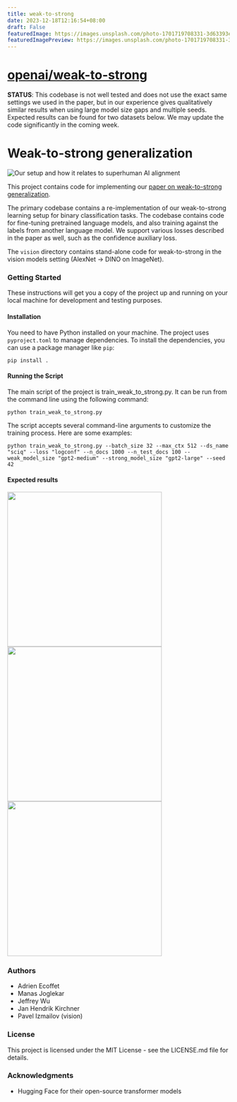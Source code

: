 ```yaml
---
title: weak-to-strong
date: 2023-12-18T12:16:54+08:00
draft: False
featuredImage: https://images.unsplash.com/photo-1701719708331-3d63393e4819?ixid=M3w0NjAwMjJ8MHwxfHJhbmRvbXx8fHx8fHx8fDE3MDI4NzI5OTl8&ixlib=rb-4.0.3
featuredImagePreview: https://images.unsplash.com/photo-1701719708331-3d63393e4819?ixid=M3w0NjAwMjJ8MHwxfHJhbmRvbXx8fHx8fHx8fDE3MDI4NzI5OTl8&ixlib=rb-4.0.3
---
```


# [openai/weak-to-strong](https://github.com/openai/weak-to-strong)

**STATUS**: This codebase is not well tested and does not use the exact same settings we used in the paper, but in our experience gives qualitatively similar results when using large model size gaps and multiple seeds.  Expected results can be found for two datasets below.  We may update the code significantly in the coming week.

# Weak-to-strong generalization

![Our setup and how it relates to superhuman AI alignment](./weak-to-strong-setup.png)

This project contains code for implementing our [paper on weak-to-strong generalization](https://cdn.openai.com/papers/weak-to-strong-generalization.pdf).

The primary codebase contains a re-implementation of our weak-to-strong learning setup for binary classification tasks.  The codebase contains code for fine-tuning pretrained language models, and also training against the labels from another language model.  We support various losses described in the paper as well, such as the confidence auxiliary loss.

The `vision` directory contains stand-alone code for weak-to-strong in the vision models setting (AlexNet -> DINO on ImageNet).

### Getting Started

These instructions will get you a copy of the project up and running on your local machine for development and testing purposes.

#### Installation

You need to have Python installed on your machine. The project uses `pyproject.toml` to manage dependencies. To install the dependencies, you can use a package manager like `pip`:

```
pip install .
```

#### Running the Script

The main script of the project is train_weak_to_strong.py. It can be run from the command line using the following command:
```
python train_weak_to_strong.py
```

The script accepts several command-line arguments to customize the training process. Here are some examples:

```
python train_weak_to_strong.py --batch_size 32 --max_ctx 512 --ds_name "sciq" --loss "logconf" --n_docs 1000 --n_test_docs 100 --weak_model_size "gpt2-medium" --strong_model_size "gpt2-large" --seed 42
```

#### Expected results

<img src="notebooks/amazon_polarity_None.png" width="350">
<br>
<img src="notebooks/sciq_None.png" width="350">
<br>
<img src="notebooks/Anthropic-hh-rlhf_None.png" width="350">

### Authors

- Adrien Ecoffet
- Manas Joglekar
- Jeffrey Wu
- Jan Hendrik Kirchner
- Pavel Izmailov (vision)

### License

This project is licensed under the MIT License - see the LICENSE.md file for details.

### Acknowledgments

- Hugging Face for their open-source transformer models
